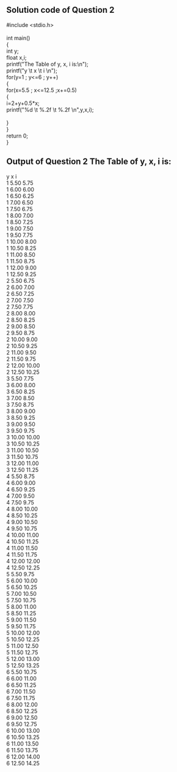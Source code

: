 ##  Solution code of Question 2 <br/>

#include <stdio.h> <br/>
<br/>
int main()<br/>
{<br/>
    int y;<br/>
    float x,i;<br/>
    printf("The Table of  y, x, i is:\n");<br/>
    printf("y \t x \t i \n");<br/>
    for(y=1 ; y<=6 ; y++)<br/>
    {<br/>
        for(x=5.5 ; x<=12.5 ;x+=0.5)<br/>
        { <br/>
           i=2+y+0.5*x;<br/>
        printf("%d \t %.2f \t %.2f  \n",y,x,i);<br/>
    <br/>
        }<br/>
    }<br/>
        return 0;   <br/>
}<br/>

##  Output of Question 2 The Table of  y, x, i is:
y        x       i<br/>
1        5.50    5.75<br/>
1        6.00    6.00<br/>
1        6.50    6.25<br/>
1        7.00    6.50<br/>
1        7.50    6.75<br/>
1        8.00    7.00<br/>
1        8.50    7.25<br/>
1        9.00    7.50<br/>
1        9.50    7.75<br/>
1        10.00   8.00<br/>
1        10.50   8.25<br/>
1        11.00   8.50<br/>
1        11.50   8.75<br/>
1        12.00   9.00<br/>
1        12.50   9.25<br/>
2        5.50    6.75<br/>
2        6.00    7.00<br/>
2        6.50    7.25<br/>
2        7.00    7.50<br/>
2        7.50    7.75<br/>
2        8.00    8.00<br/>
2        8.50    8.25<br/>
2        9.00    8.50<br/>
2        9.50    8.75<br/>
2        10.00   9.00<br/>
2        10.50   9.25<br/>
2        11.00   9.50<br/>
2        11.50   9.75<br/>
2        12.00   10.00<br/>
2        12.50   10.25<br/>
3        5.50    7.75<br/>
3        6.00    8.00<br/>
3        6.50    8.25<br/>
3        7.00    8.50<br/>
3        7.50    8.75<br/>
3        8.00    9.00<br/>
3        8.50    9.25<br/>
3        9.00    9.50<br/>
3        9.50    9.75<br/>
3        10.00   10.00<br/>
3        10.50   10.25<br/>
3        11.00   10.50<br/>
3        11.50   10.75 <br/>
3        12.00   11.00<br/>
3        12.50   11.25<br/>
4        5.50    8.75<br/>
4        6.00    9.00<br/>
4        6.50    9.25<br/>
4        7.00    9.50<br/>
4        7.50    9.75<br/>
4        8.00    10.00<br/>
4        8.50    10.25<br/>
4        9.00    10.50<br/>
4        9.50    10.75<br/>
4        10.00   11.00<br/>
4        10.50   11.25<br/>
4        11.00   11.50<br/>
4        11.50   11.75<br/>
4        12.00   12.00<br/>
4        12.50   12.25<br/>
5        5.50    9.75<br/>
5        6.00    10.00<br/>
5        6.50    10.25<br/>
5        7.00    10.50<br/>
5        7.50    10.75<br/>
5        8.00    11.00<br/>
5        8.50    11.25  <br/>
5        9.00    11.50<br/>
5        9.50    11.75<br/>
5        10.00   12.00<br/>
5        10.50   12.25<br/>
5        11.00   12.50<br/>
5        11.50   12.75<br/>
5        12.00   13.00<br/>
5        12.50   13.25<br/>
6        5.50    10.75<br/>
6        6.00    11.00<br/>
6        6.50    11.25<br/>
6        7.00    11.50<br/>
6        7.50    11.75<br/>
6        8.00    12.00<br/>
6        8.50    12.25<br/>
6        9.00    12.50<br/>
6        9.50    12.75<br/>
6        10.00   13.00<br/>
6        10.50   13.25<br/>
6        11.00   13.50<br/>
6        11.50   13.75<br/>
6        12.00   14.00<br/>
6        12.50   14.25 <br/>
<br/>